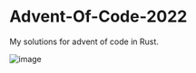 # Advent-Of-Code-2022

My solutions for advent of code in Rust.


![image](https://i.imgur.com/VdtvGbO.jpg)

